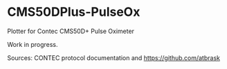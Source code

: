 # CMS50DPlus-PulseOx
Plotter for Contec CMS50D+ Pulse Oximeter

Work in progress.

Sources: CONTEC protocol documentation and https://github.com/atbrask
